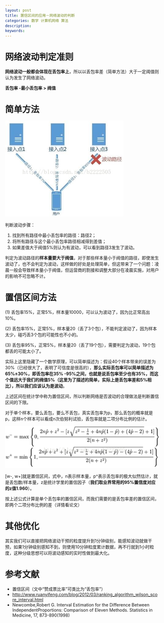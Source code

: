 ```yaml
---
layout: post
title: 置信区间的应用－网络波动的判断
categories: 数学 计算机网络 算法
description: 
keywords: 
---
```



# 网络波动判定准则


**网络波动一般都会体现在丢包率上**，所以以丢包率差（简单方法）大于一定阈值则认为发生了网络波动。

**丢包率 -最小丢包率 > 阀值**


# 简单方法

![](/images/posts/2017-02-03-math-confidence-interval-wave.md/1.jpeg)

判断波动步骤：
1. 找到所有路径中最小丢包率的路径：路径2；
2. 将所有路径与这个最小丢包率路径相减得到差值；
3. 如果差值大于阀值5%则认为有波动，可以看到路径3发生了波动。

判定为波动路径的**样本量要大于阀值**，对于那些样本量小于阀值的路径，即使发生波动了，也不会判定为波动，这样做的好处是处理简单，但这带来了一个问题：凌晨一般会导致样本量小于阀值，但运营商的割接和调整大部分在凌晨实施，对用户的影响不可忽略不计。


# 置信区间方法


(1) 丢包率15%，正常5%，样本量10000，可以认为波动了，因为比正常高出10%。

(2) 丢包率15%，正常5%，样本量20（丢了3个包），不能判定波动了，因为样本太少，碰巧丢3个包的可能性也不小的。

(3) 丢包率95%，正常5%，样本量20（丢了19个包），需要判定为波动，19个包都丢的可能太小了。

实际上这里隐藏了一个数学原理，可以简单描述为：假设40个样本带来的误差为30%（已经很大了，表明了可信度是很高的），**那么实际丢包率可以简单描述为65%±30%，即丢包率在35% -95%之间，也就是说丢包率至少也有35%，而这个值远大于我们的阀值5%（这里为了描述的简单，实际上是丢包率差和5%相比），所以我们应该认为是波动**。

上述区间在统计学中称为置信区间，所以判断网络是否波动的合理做法是判断置信区间的下限。

对于单个样本，要么丢包，要么不丢包，真实丢包率为p，那么丢包的概率就是p，这样n个样本可以看成n次伯努利试验，丢包率就是二项分布比例的估计。

![](/images/posts/2017-02-03-math-confidence-interval-wave.md/2.png)

[w-, w+]就是置信区间，式中，n表示样本量，p^表示丢包率的极大似然估计，就是丢包数/样本量，z是统计学里的置信因子（**我们取业界常用的95%置信度对应的z值1.960**）。

按上述公式计算是单个丢包率的置信区间，而我们需要的是丢包率差的置信区间，即两个二项分布比例的差（详情看论文）


# 其他优化


其实我们可以直接把网络波动干预的粒度提升到1分钟级别，能感知波动就做干预，如果1分钟级别感知不到，则使用10分钟粒度累计数据，再不行就到1小时粒度，这种分级思想可以将波动感知的实时性做到最大化。


# 参考文献


- 置信区间（文中“赞成票比率”可类比为“丢包率”）
- <http://www.ruanyifeng.com/blog/2012/03/ranking_algorithm_wilson_score_interval.html>
- Newcombe,Robert G. Interval Estimation for the Difference Between IndependentProportions: Comparison of Eleven Methods. Statistics in Medicine, 17, 873-890(1998)
     


